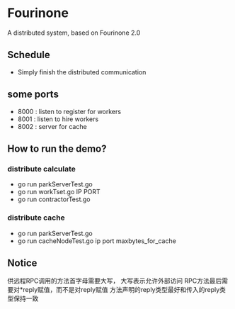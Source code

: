 # Fourinone
A distributed system, based on Fourinone 2.0
## Schedule
- Simply finish the distributed communication

## some ports
- 8000 : listen to register for workers
- 8001 : listen to hire workers 
- 8002 : server for cache

## How to run the demo?
### distribute calculate
- go run parkServerTest.go
- go run workTset.go IP PORT
- go run contractorTest.go

### distribute cache
- go run parkServerTest.go
- go run cacheNodeTest.go ip port maxbytes_for_cache

## Notice
供远程RPC调用的方法首字母需要大写， 大写表示允许外部访问
RPC方法最后需要对*reply赋值，而不是对reply赋值
方法声明的reply类型最好和传入的reply类型保持一致